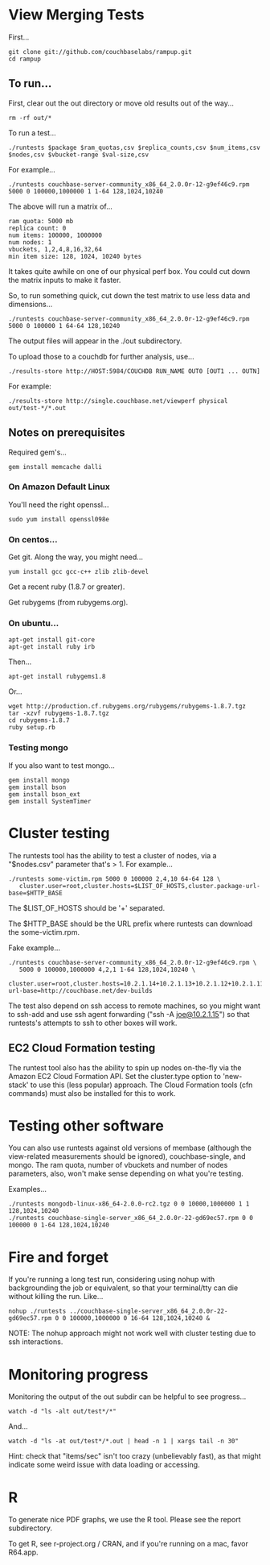 # View Merging Tests

First...

    git clone git://github.com/couchbaselabs/rampup.git
    cd rampup

## To run...

First, clear out the out directory or move old results out of the way...

    rm -rf out/*

To run a test...

    ./runtests $package $ram_quotas,csv $replica_counts,csv $num_items,csv $nodes,csv $vbucket-range $val-size,csv

For example...

    ./runtests couchbase-server-community_x86_64_2.0.0r-12-g9ef46c9.rpm 5000 0 100000,1000000 1 1-64 128,1024,10240

The above will run a matrix of...

    ram quota: 5000 mb
    replica count: 0
    num items: 100000, 1000000
    num nodes: 1
    vbuckets, 1,2,4,8,16,32,64
    min item size: 128, 1024, 10240 bytes

It takes quite awhile on one of our physical perf box. You could cut
down the matrix inputs to make it faster.

So, to run something quick, cut down the test matrix to use less data
and dimensions...

    ./runtests couchbase-server-community_x86_64_2.0.0r-12-g9ef46c9.rpm 5000 0 100000 1 64-64 128,10240

The output files will appear in the ./out subdirectory.

To upload those to a couchdb for further analysis, use...

    ./results-store http://HOST:5984/COUCHDB RUN_NAME OUT0 [OUT1 ... OUTN]

For example:

    ./results-store http://single.couchbase.net/viewperf physical out/test-*/*.out

## Notes on prerequisites

Required gem's...

    gem install memcache dalli

### On Amazon Default Linux

You'll need the right openssl...

    sudo yum install openssl098e

### On centos...

Get git.  Along the way, you might need...

    yum install gcc gcc-c++ zlib zlib-devel

Get a recent ruby (1.8.7 or greater).

Get rubygems (from rubygems.org).

### On ubuntu...

    apt-get install git-core
    apt-get install ruby irb

Then...

    apt-get install rubygems1.8

Or...

    wget http://production.cf.rubygems.org/rubygems/rubygems-1.8.7.tgz
    tar -xzvf rubygems-1.8.7.tgz
    cd rubygems-1.8.7
    ruby setup.rb

### Testing mongo

If you also want to test mongo...

    gem install mongo
    gem install bson
    gem install bson_ext
    gem install SystemTimer

# Cluster testing

The runtests tool has the ability to test a cluster of nodes, via a
"$nodes.csv" parameter that's > 1.  For example...

    ./runtests some-victim.rpm 5000 0 100000 2,4,10 64-64 128 \
       cluster.user=root,cluster.hosts=$LIST_OF_HOSTS,cluster.package-url-base=$HTTP_BASE

The $LIST_OF_HOSTS should be '+' separated.

The $HTTP_BASE should be the URL prefix where runtests can download the some-victim.rpm.

Fake example...

    ./runtests couchbase-server-community_x86_64_2.0.0r-12-g9ef46c9.rpm \
       5000 0 100000,1000000 4,2,1 1-64 128,1024,10240 \
       cluster.user=root,cluster.hosts=10.2.1.14+10.2.1.13+10.2.1.12+10.2.1.11,cluster.package-url-base=http://couchbase.net/dev-builds

The test also depend on ssh access to remote machines, so you might
want to ssh-add and use ssh agent forwarding ("ssh -A joe@10.2.1.15")
so that runtests's attempts to ssh to other boxes will work.

## EC2 Cloud Formation testing

The runtest tool also has the ability to spin up nodes on-the-fly via
the Amazon EC2 Cloud Formation API.  Set the cluster.type option to
'new-stack' to use this (less popular) approach.  The Cloud Formation
tools (cfn commands) must also be installed for this to work.

# Testing other software

You can also use runtests against old versions of membase (although
the view-related measurements should be ignored), couchbase-single,
and mongo.  The ram quota, number of vbuckets and number of nodes
parameters, also, won't make sense depending on what you're testing.

Examples...

    ./runtests mongodb-linux-x86_64-2.0.0-rc2.tgz 0 0 10000,1000000 1 1 128,1024,10240
    ./runtests couchbase-single-server_x86_64_2.0.0r-22-gd69ec57.rpm 0 0 100000 0 1-64 128,1024,10240

# Fire and forget

If you're running a long test run, considering using nohup with
backgrounding the job or equivalent, so that your terminal/tty can die
without killing the run.  Like...

    nohup ./runtests ../couchbase-single-server_x86_64_2.0.0r-22-gd69ec57.rpm 0 0 100000,1000000 0 16-64 128,1024,10240 &

NOTE: The nohup approach might not work well with cluster testing due
to ssh interactions.

# Monitoring progress

Monitoring the output of the out subdir can be helpful to see progress...

    watch -d "ls -alt out/test*/*"

And...

    watch -d "ls -at out/test*/*.out | head -n 1 | xargs tail -n 30"

Hint: check that "items/sec" isn't too crazy (unbelievably fast), as
that might indicate some weird issue with data loading or accessing.

# R

To generate nice PDF graphs, we use the R tool.  Please see the report subdirectory.

To get R, see r-project.org / CRAN, and if you're running on a mac, favor R64.app.

